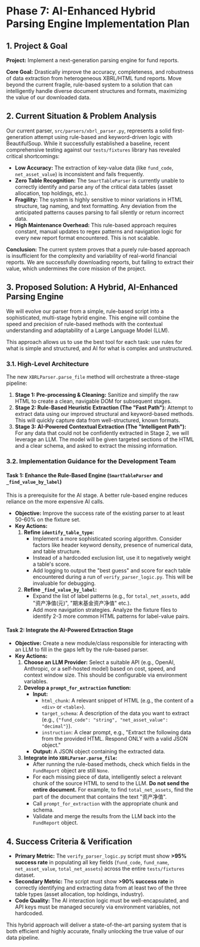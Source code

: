 # Phase 7: AI-Enhanced Hybrid Parsing Engine Implementation Plan

## 1. Project & Goal

**Project:** Implement a next-generation parsing engine for fund reports.

**Core Goal:** Drastically improve the accuracy, completeness, and robustness of data extraction from heterogeneous XBRL/HTML fund reports. Move beyond the current fragile, rule-based system to a solution that can intelligently handle diverse document structures and formats, maximizing the value of our downloaded data.

## 2. Current Situation & Problem Analysis

Our current parser, `src/parsers/xbrl_parser.py`, represents a solid first-generation attempt using rule-based and keyword-driven logic with BeautifulSoup. While it successfully established a baseline, recent comprehensive testing against our `tests/fixtures` library has revealed critical shortcomings:

*   **Low Accuracy:** The extraction of key-value data (like `fund_code`, `net_asset_value`) is inconsistent and fails frequently.
*   **Zero Table Recognition:** The `SmartTableParser` is currently unable to correctly identify and parse any of the critical data tables (asset allocation, top holdings, etc.).
*   **Fragility:** The system is highly sensitive to minor variations in HTML structure, tag naming, and text formatting. Any deviation from the anticipated patterns causes parsing to fail silently or return incorrect data.
*   **High Maintenance Overhead:** This rule-based approach requires constant, manual updates to regex patterns and navigation logic for every new report format encountered. This is not scalable.

**Conclusion:** The current system proves that a purely rule-based approach is insufficient for the complexity and variability of real-world financial reports. We are successfully downloading reports, but failing to extract their value, which undermines the core mission of the project.

## 3. Proposed Solution: A Hybrid, AI-Enhanced Parsing Engine

We will evolve our parser from a simple, rule-based script into a sophisticated, multi-stage hybrid engine. This engine will combine the speed and precision of rule-based methods with the contextual understanding and adaptability of a Large Language Model (LLM).

This approach allows us to use the best tool for each task: use rules for what is simple and structured, and AI for what is complex and unstructured.

### 3.1. High-Level Architecture

The new `XBRLParser.parse_file` method will orchestrate a three-stage pipeline:

1.  **Stage 1: Pre-processing & Cleaning:** Sanitize and simplify the raw HTML to create a clean, navigable DOM for subsequent stages.
2.  **Stage 2: Rule-Based Heuristic Extraction (The "Fast Path"):** Attempt to extract data using our improved structural and keyword-based methods. This will quickly capture data from well-structured, known formats.
3.  **Stage 3: AI-Powered Contextual Extraction (The "Intelligent Path"):** For any data that could not be confidently extracted in Stage 2, we will leverage an LLM. The model will be given targeted sections of the HTML and a clear schema, and asked to extract the missing information.

### 3.2. Implementation Guidance for the Development Team

#### **Task 1: Enhance the Rule-Based Engine (`SmartTableParser` and `_find_value_by_label`)**

This is a prerequisite for the AI stage. A better rule-based engine reduces reliance on the more expensive AI calls.

*   **Objective:** Improve the success rate of the existing parser to at least 50-60% on the fixture set.
*   **Key Actions:**
    1.  **Refine `identify_table_type`:**
        *   Implement a more sophisticated scoring algorithm. Consider factors like header keyword density, presence of numerical data, and table structure.
        *   Instead of a hardcoded exclusion list, use it to negatively weight a table's score.
        *   Add logging to output the "best guess" and score for each table encountered during a run of `verify_parser_logic.py`. This will be invaluable for debugging.
    2.  **Refine `_find_value_by_label`:**
        *   Expand the list of label patterns (e.g., for `total_net_assets`, add "资产净值(元)", "期末基金资产净值" etc.).
        *   Add more navigation strategies. Analyze the fixture files to identify 2-3 more common HTML patterns for label-value pairs.

#### **Task 2: Integrate the AI-Powered Extraction Stage**

*   **Objective:** Create a new module/class responsible for interacting with an LLM to fill in the gaps left by the rule-based parser.
*   **Key Actions:**
    1.  **Choose an LLM Provider:** Select a suitable API (e.g., OpenAI, Anthropic, or a self-hosted model) based on cost, speed, and context window size. This should be configurable via environment variables.
    2.  **Develop a `prompt_for_extraction` function:**
        *   **Input:**
            *   `html_chunk`: A relevant snippet of HTML (e.g., the content of a `<div>` or `<table>`).
            *   `target_schema`: A description of the data you want to extract (e.g., `{"fund_code": "string", "net_asset_value": "decimal"}`).
            *   `instruction`: A clear prompt, e.g., "Extract the following data from the provided HTML. Respond ONLY with a valid JSON object."
        *   **Output:** A JSON object containing the extracted data.
    3.  **Integrate into `XBRLParser.parse_file`:**
        *   After running the rule-based methods, check which fields in the `FundReport` object are still `None`.
        *   For each missing piece of data, intelligently select a relevant chunk of the source HTML to send to the LLM. **Do not send the entire document.** For example, to find `total_net_assets`, find the part of the document that contains the text "资产净值".
        *   Call `prompt_for_extraction` with the appropriate chunk and schema.
        *   Validate and merge the results from the LLM back into the `FundReport` object.

## 4. Success Criteria & Verification

*   **Primary Metric:** The `verify_parser_logic.py` script must show **>95% success rate** in populating all key fields (`fund_code`, `fund_name`, `net_asset_value`, `total_net_assets`) across the entire `tests/fixtures` dataset.
*   **Secondary Metric:** The script must show **>90% success rate** in correctly identifying and extracting data from at least two of the three table types (asset allocation, top holdings, industry).
*   **Code Quality:** The AI interaction logic must be well-encapsulated, and API keys must be managed securely via environment variables, not hardcoded.

This hybrid approach will deliver a state-of-the-art parsing system that is both efficient and highly accurate, finally unlocking the true value of our data pipeline.
